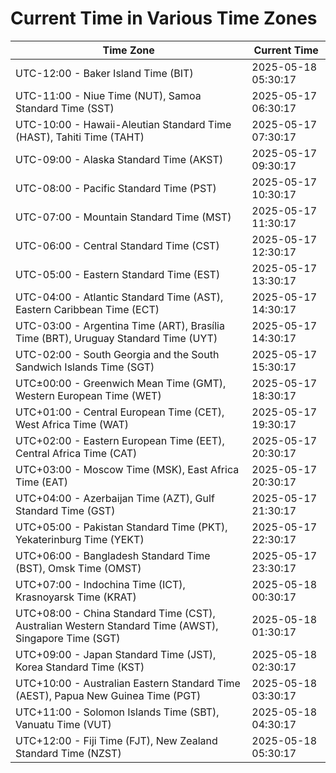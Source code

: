 # Current Time in Various Time Zones

| Time Zone | Current Time |
|-----------|--------------|
| UTC-12:00 - Baker Island Time (BIT) | 2025-05-18 05:30:17 |
| UTC-11:00 - Niue Time (NUT), Samoa Standard Time (SST) | 2025-05-17 06:30:17 |
| UTC-10:00 - Hawaii-Aleutian Standard Time (HAST), Tahiti Time (TAHT) | 2025-05-17 07:30:17 |
| UTC-09:00 - Alaska Standard Time (AKST) | 2025-05-17 09:30:17 |
| UTC-08:00 - Pacific Standard Time (PST) | 2025-05-17 10:30:17 |
| UTC-07:00 - Mountain Standard Time (MST) | 2025-05-17 11:30:17 |
| UTC-06:00 - Central Standard Time (CST) | 2025-05-17 12:30:17 |
| UTC-05:00 - Eastern Standard Time (EST) | 2025-05-17 13:30:17 |
| UTC-04:00 - Atlantic Standard Time (AST), Eastern Caribbean Time (ECT) | 2025-05-17 14:30:17 |
| UTC-03:00 - Argentina Time (ART), Brasília Time (BRT), Uruguay Standard Time (UYT) | 2025-05-17 14:30:17 |
| UTC-02:00 - South Georgia and the South Sandwich Islands Time (SGT) | 2025-05-17 15:30:17 |
| UTC±00:00 - Greenwich Mean Time (GMT), Western European Time (WET) | 2025-05-17 18:30:17 |
| UTC+01:00 - Central European Time (CET), West Africa Time (WAT) | 2025-05-17 19:30:17 |
| UTC+02:00 - Eastern European Time (EET), Central Africa Time (CAT) | 2025-05-17 20:30:17 |
| UTC+03:00 - Moscow Time (MSK), East Africa Time (EAT) | 2025-05-17 20:30:17 |
| UTC+04:00 - Azerbaijan Time (AZT), Gulf Standard Time (GST) | 2025-05-17 21:30:17 |
| UTC+05:00 - Pakistan Standard Time (PKT), Yekaterinburg Time (YEKT) | 2025-05-17 22:30:17 |
| UTC+06:00 - Bangladesh Standard Time (BST), Omsk Time (OMST) | 2025-05-17 23:30:17 |
| UTC+07:00 - Indochina Time (ICT), Krasnoyarsk Time (KRAT) | 2025-05-18 00:30:17 |
| UTC+08:00 - China Standard Time (CST), Australian Western Standard Time (AWST), Singapore Time (SGT) | 2025-05-18 01:30:17 |
| UTC+09:00 - Japan Standard Time (JST), Korea Standard Time (KST) | 2025-05-18 02:30:17 |
| UTC+10:00 - Australian Eastern Standard Time (AEST), Papua New Guinea Time (PGT) | 2025-05-18 03:30:17 |
| UTC+11:00 - Solomon Islands Time (SBT), Vanuatu Time (VUT) | 2025-05-18 04:30:17 |
| UTC+12:00 - Fiji Time (FJT), New Zealand Standard Time (NZST) | 2025-05-18 05:30:17 |
